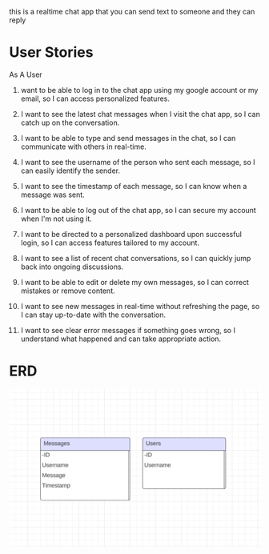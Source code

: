 this is a realtime chat app that you can send text to someone and they can reply 

# User Stories 
As A User 

1.  want to be able to log in to the chat app using my google account or my email, so I can access personalized features.

2. I want to see the latest chat messages when I visit the chat app, so I can catch up on the conversation.

3. I want to be able to type and send messages in the chat, so I can communicate with others in real-time.

4. I want to see the username of the person who sent each message, so I can easily identify the sender.

5.  I want to see the timestamp of each message, so I can know when a message was sent.

6. I want to be able to log out of the chat app, so I can secure my account when I'm not using it.

7. I want to be directed to a personalized dashboard upon successful login, so I can access features tailored to my account.

8. I want to see a list of recent chat conversations, so I can quickly jump back into ongoing discussions.

9.  I want to be able to edit or delete my own messages, so I can correct mistakes or remove content.

10. I want to see new messages in real-time without refreshing the page, so I can stay up-to-date with the conversation.

11. I want to see clear error messages if something goes wrong, so I understand what happened and can take appropriate action.


# ERD 
![Alt text](<img/Screen Shot 2023-12-21 at 9.44.09 AM.png>)
